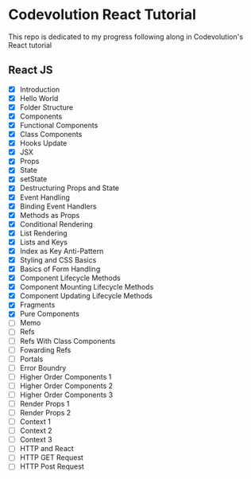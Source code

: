 # Codevolution React Tutorial

This repo is dedicated to my progress following along in Codevolution's React tutorial

## React JS

- [x] Introduction
- [x] Hello World
- [x] Folder Structure
- [x] Components
- [x] Functional Components
- [x] Class Components
- [x] Hooks Update
- [x] JSX
- [x] Props
- [x] State
- [x] setState
- [x] Destructuring Props and State
- [x] Event Handling
- [x] Binding Event Handlers
- [x] Methods as Props
- [x] Conditional Rendering
- [x] List Rendering
- [x] Lists and Keys
- [x] Index as Key Anti-Pattern
- [x] Styling and CSS Basics
- [x] Basics of Form Handling
- [x] Component Lifecycle Methods
- [x] Component Mounting Lifecycle Methods
- [x] Component Updating Lifecycle Methods
- [x] Fragments
- [x] Pure Components
- [ ] Memo
- [ ] Refs
- [ ] Refs With Class Components
- [ ] Fowarding Refs
- [ ] Portals
- [ ] Error Boundry
- [ ] Higher Order Components 1
- [ ] Higher Order Components 2
- [ ] Higher Order Components 3
- [ ] Render Props 1
- [ ] Render Props 2
- [ ] Context 1
- [ ] Context 2
- [ ] Context 3
- [ ] HTTP and React
- [ ] HTTP GET Request
- [ ] HTTP Post Request
